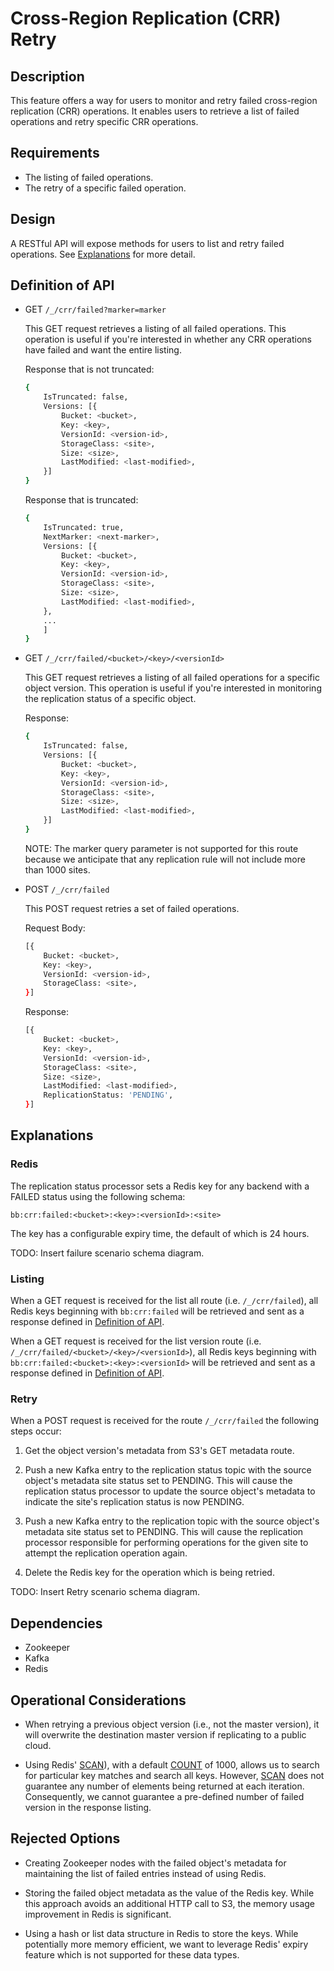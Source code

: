# Cross-Region Replication (CRR) Retry

## Description

This feature offers a way for users to monitor and retry failed cross-region
replication (CRR) operations. It enables users to retrieve a list of failed
operations and retry specific CRR operations.

## Requirements

* The listing of failed operations.
* The retry of a specific failed operation.

## Design

A RESTful API will expose methods for users to list and retry failed operations.
See [Explanations](#explanations) for more detail.

## Definition of API

* GET `/_/crr/failed?marker=marker`

    This GET request retrieves a listing of all failed operations. This
    operation is useful if you're interested in whether any CRR operations have
    failed and want the entire listing.

    Response that is not truncated:

    ```sh
    {
        IsTruncated: false,
        Versions: [{
            Bucket: <bucket>,
            Key: <key>,
            VersionId: <version-id>,
            StorageClass: <site>,
            Size: <size>,
            LastModified: <last-modified>,
        }]
    }
    ```

    Response that is truncated:

    ```sh
    {
        IsTruncated: true,
        NextMarker: <next-marker>,
        Versions: [{
            Bucket: <bucket>,
            Key: <key>,
            VersionId: <version-id>,
            StorageClass: <site>,
            Size: <size>,
            LastModified: <last-modified>,
        },
        ...
        ]
    }
    ```

* GET `/_/crr/failed/<bucket>/<key>/<versionId>`

    This GET request retrieves a listing of all failed operations for a specific
    object version. This operation is useful if you're interested in monitoring
    the replication status of a specific object.

    Response:

    ```sh
    {
        IsTruncated: false,
        Versions: [{
            Bucket: <bucket>,
            Key: <key>,
            VersionId: <version-id>,
            StorageClass: <site>,
            Size: <size>,
            LastModified: <last-modified>,
        }]
    }
    ```

    NOTE: The marker query parameter is not supported for this route because we
    anticipate that any replication rule will not include more than 1000 sites.

* POST `/_/crr/failed`

    This POST request retries a set of failed operations.

    Request Body:

    ```sh
    [{
        Bucket: <bucket>,
        Key: <key>,
        VersionId: <version-id>,
        StorageClass: <site>,
    }]
    ```

    Response:

    ```sh
    [{
        Bucket: <bucket>,
        Key: <key>,
        VersionId: <version-id>,
        StorageClass: <site>,
        Size: <size>,
        LastModified: <last-modified>,
        ReplicationStatus: 'PENDING',
    }]
    ```

## Explanations

### Redis

The replication status processor sets a Redis key for any backend with a FAILED
status using the following schema:

```
bb:crr:failed:<bucket>:<key>:<versionId>:<site>
```

The key has a configurable expiry time, the default of which is 24 hours.

TODO: Insert failure scenario schema diagram.

### Listing

When a GET request is received for the list all route (i.e. `/_/crr/failed`),
all Redis keys beginning with `bb:crr:failed` will be retrieved and sent as a
response defined in [Definition of API](#definition-of-api).

When a GET request is received for the list version route (i.e.
`/_/crr/failed/<bucket>/<key>/<versionId>`), all Redis keys beginning with
`bb:crr:failed:<bucket>:<key>:<versionId>` will be retrieved and sent as a
response defined in [Definition of API](#definition-of-api).

### Retry

When a POST request is received for the route `/_/crr/failed` the following
steps occur:

1. Get the object version's metadata from S3's GET metadata route.

2. Push a new Kafka entry to the replication status topic with the source
   object's metadata site status set to PENDING. This will cause the replication
   status processor to update the source object's metadata to indicate the
   site's replication status is now PENDING.

3. Push a new Kafka entry to the replication topic with the source object's
   metadata site status set to PENDING. This will cause the replication
   processor responsible for performing operations for the given site to attempt
   the replication operation again.

4. Delete the Redis key for the operation which is being retried.

TODO: Insert Retry scenario schema diagram.

## Dependencies

* Zookeeper
* Kafka
* Redis

## Operational Considerations

* When retrying a previous object version (i.e., not the master version), it
  will overwrite the destination master version if replicating to a public
  cloud.

* Using Redis' [SCAN](https://redis.io/commands/scan)), with a default
  [COUNT](https://redis.io/commands/scan#the-count-option) of 1000, allows us to
  search for particular key matches and search all keys. However,
  [SCAN](https://redis.io/commands/scan) does not guarantee any number of
  elements being returned at each iteration. Consequently, we cannot guarantee a
  pre-defined number of failed version in the response listing.

## Rejected Options

* Creating Zookeeper nodes with the failed object's metadata for maintaining the
  list of failed entries instead of using Redis.

* Storing the failed object metadata as the value of the Redis key. While this
  approach avoids an additional HTTP call to S3, the memory usage improvement in
  Redis is significant.

* Using a hash or list data structure in Redis to store the keys. While
  potentially more memory efficient, we want to leverage Redis' expiry feature
  which is not supported for these data types.